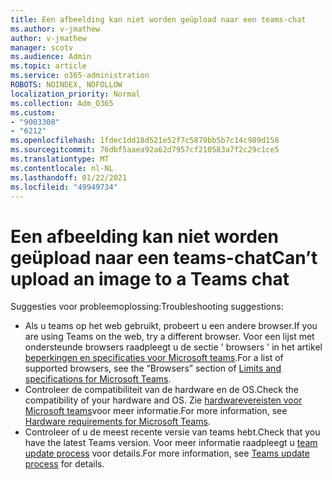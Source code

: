 ```yaml
---
title: Een afbeelding kan niet worden geüpload naar een teams-chat
ms.author: v-jmathew
author: v-jmathew
manager: scotv
ms.audience: Admin
ms.topic: article
ms.service: o365-administration
ROBOTS: NOINDEX, NOFOLLOW
localization_priority: Normal
ms.collection: Adm_O365
ms.custom:
- "9003308"
- "6212"
ms.openlocfilehash: 1fdec1dd18d521e52f7c5879bb5b7c14c989d158
ms.sourcegitcommit: 76dbf5aaea92a62d7957cf210583a7f2c29c1ce5
ms.translationtype: MT
ms.contentlocale: nl-NL
ms.lasthandoff: 01/22/2021
ms.locfileid: "49949734"
---
```

# <a name="cant-upload-an-image-to-a-teams-chat"></a><span data-ttu-id="bdbda-102">Een afbeelding kan niet worden geüpload naar een teams-chat</span><span class="sxs-lookup"><span data-stu-id="bdbda-102">Can’t upload an image to a Teams chat</span></span>

<span data-ttu-id="bdbda-103">Suggesties voor probleemoplossing:</span><span class="sxs-lookup"><span data-stu-id="bdbda-103">Troubleshooting suggestions:</span></span>

- <span data-ttu-id="bdbda-104">Als u teams op het web gebruikt, probeert u een andere browser.</span><span class="sxs-lookup"><span data-stu-id="bdbda-104">If you are using Teams on the web, try a different browser.</span></span> <span data-ttu-id="bdbda-105">Voor een lijst met ondersteunde browsers raadpleegt u de sectie ' browsers ' in het artikel [beperkingen en specificaties voor Microsoft teams](https://docs.microsoft.com/microsoftteams/limits-specifications-teams).</span><span class="sxs-lookup"><span data-stu-id="bdbda-105">For a list of supported browsers, see the “Browsers” section of [Limits and specifications for Microsoft Teams](https://docs.microsoft.com/microsoftteams/limits-specifications-teams).</span></span>
- <span data-ttu-id="bdbda-106">Controleer de compatibiliteit van de hardware en de OS.</span><span class="sxs-lookup"><span data-stu-id="bdbda-106">Check the compatibility of your hardware and OS.</span></span> <span data-ttu-id="bdbda-107">Zie [hardwarevereisten voor Microsoft teams](https://docs.microsoft.com/microsoftteams/hardware-requirements-for-the-teams-app)voor meer informatie.</span><span class="sxs-lookup"><span data-stu-id="bdbda-107">For more information, see [Hardware requirements for Microsoft Teams](https://docs.microsoft.com/microsoftteams/hardware-requirements-for-the-teams-app).</span></span>
- <span data-ttu-id="bdbda-108">Controleer of u de meest recente versie van teams hebt.</span><span class="sxs-lookup"><span data-stu-id="bdbda-108">Check that you have the latest Teams version.</span></span> <span data-ttu-id="bdbda-109">Voor meer informatie raadpleegt u [team update process](https://docs.microsoft.com/microsoftteams/teams-client-update) voor details.</span><span class="sxs-lookup"><span data-stu-id="bdbda-109">For more information, see [Teams update process](https://docs.microsoft.com/microsoftteams/teams-client-update) for details.</span></span>

